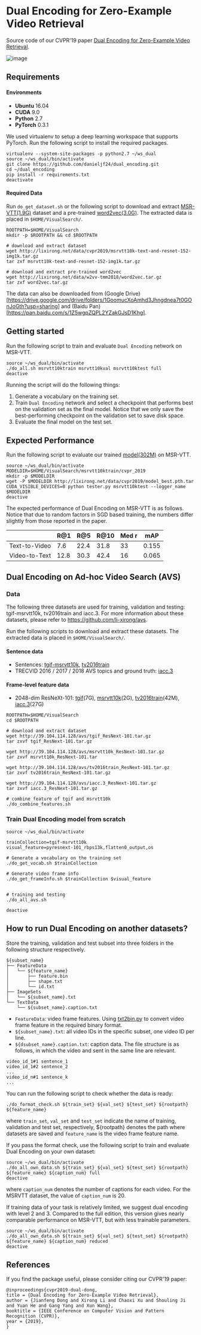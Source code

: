 # Dual Encoding for Zero-Example Video Retrieval
Source code of our CVPR'19  paper [Dual Encoding for Zero-Example Video Retrieval](https://arxiv.org/abs/1809.06181).

![image](dual_encoding.jpg)

## Requirements

#### Environments
* **Ubuntu** 16.04
* **CUDA** 9.0
* **Python** 2.7
* **PyTorch** 0.3.1

We used virtualenv to setup a deep learning workspace that supports PyTorch.
Run the following script to install the required packages.
```shell
virtualenv --system-site-packages -p python2.7 ~/ws_dual
source ~/ws_dual/bin/activate
git clone https://github.com/danieljf24/dual_encoding.git
cd ~/dual_encoding
pip install -r requirements.txt
deactivate
```

#### Required Data
Run `do_get_dataset.sh` or the following script to download and extract [MSR-VTT(1.9G)](http://lixirong.net/data/cvpr2019/msrvtt10k-text-and-resnet-152-img1k.tar.gz) dataset and a pre-trained [word2vec(3.0G)](http://lixirong.net/data/w2vv-tmm2018/word2vec.tar.gz).
The extracted data is placed in `$HOME/VisualSearch/`.
```shell
ROOTPATH=$HOME/VisualSearch
mkdir -p $ROOTPATH && cd $ROOTPATH

# download and extract dataset
wget http://lixirong.net/data/cvpr2019/msrvtt10k-text-and-resnet-152-img1k.tar.gz
tar zxf msrvtt10k-text-and-resnet-152-img1k.tar.gz

# download and extract pre-trained word2vec
wget http://lixirong.net/data/w2vv-tmm2018/word2vec.tar.gz
tar zxf word2vec.tar.gz
```
The data can also be downloaded from (Google Drive)[https://drive.google.com/drive/folders/1GoomucXoAmhd3Jhngdnea7t0GOnJoGth?usp=sharing] and (Baidu Pan)[https://pan.baidu.com/s/1Z5wgpZQPL2YZakGJsD1Khg].

## Getting started
Run the following script to train and evaluate `Dual Encoding` network on MSR-VTT.
```shell
source ~/ws_dual/bin/activate
./do_all.sh msrvtt10ktrain msrvtt10kval msrvtt10ktest full
deactive
```
Running the script will do the following things:
1. Generate a vocabulary on the training set.
2. Train `Dual Encoding` network and select a checkpoint that performs best on the validation set as the final model. Notice that we only save the best-performing checkpoint on the validation set to save disk space.
3. Evaluate the final model on the test set.


## Expected Performance
Run the following script to evaluate our trained [model(302M)](http://lixirong.net/data/cvpr2019/model_best.pth.tar)  on MSR-VTT.
```shell
source ~/ws_dual/bin/activate
MODELDIR=$HOME/VisualSearch/msrvtt10ktrain/cvpr_2019
mkdir -p $MODELDIR
wget -P $MODELDIR http://lixirong.net/data/cvpr2019/model_best.pth.tar
CUDA_VISIBLE_DEVICES=0 python tester.py msrvtt10ktest --logger_name $MODELDIR
deactive
```

The expected performance of Dual Encoding on MSR-VTT is as follows. Notice that due to random factors in SGD based training, the numbers differ slightly from those reported in the paper.

|  | R@1 | R@5 | R@10 | Med r |	mAP |
| ------------- | ------------- | ------------- | ------------- |  ------------- | ------------- |
| Text-to-Video | 7.6  | 22.4 | 31.8 | 33 | 0.155 |
| Video-to-Text | 12.8 | 30.3 | 42.4 | 16 | 0.065 |



## Dual Encoding on Ad-hoc Video Search (AVS)

### Data

The following three datasets are used for training, validation and testing: tgif-msrvtt10k, tv2016train and iacc.3. For more information about these datasets, please refer to https://github.com/li-xirong/avs.

Run the following scripts to download and extract these datasets. The extracted data is placed in `$HOME/VisualSearch/`.

#### Sentence data
* Sentences: [tgif-msrvtt10k](http://lixirong.net/data/mm2019/tgif-msrvtt10k-sent.tar.gz), [tv2016train](http://lixirong.net/data/mm2019/tv2016train-sent.tar.gz)
* TRECVID 2016 / 2017 / 2018 AVS topics and ground truth:  [iacc.3](http://lixirong.net/data/mm2019/iacc.3-avs-topics.tar.gz)

#### Frame-level feature data
* 2048-dim ResNeXt-101: [tgif](http://39.104.114.128/avs/tgif_ResNext-101.tar.gz)(7G), [msrvtt10k](http://39.104.114.128/avs/msrvtt10k_ResNext-101.tar.gz)(2G), [tv2016train](http://39.104.114.128/avs/tv2016train_ResNext-101.tar.gz)(42M), [iacc.3](http://39.104.114.128/avs/iacc.3_ResNext-101.tar.gz)(27G)

```shell
ROOTPATH=$HOME/VisualSearch
cd $ROOTPATH

# download and extract dataset
wget http://39.104.114.128/avs/tgif_ResNext-101.tar.gz
tar zxvf tgif_ResNext-101.tar.gz

wget http://39.104.114.128/avs/msrvtt10k_ResNext-101.tar.gz
tar zxvf msrvtt10k_ResNext-101.tar

wget http://39.104.114.128/avs/tv2016train_ResNext-101.tar.gz
tar zxvf tv2016train_ResNext-101.tar.gz

wget http://39.104.114.128/avs/iacc.3_ResNext-101.tar.gz
tar zxvf iacc.3_ResNext-101.tar.gz

# combine feature of tgif and msrvtt10k
./do_combine_features.sh

```

### Train Dual Encoding model from scratch

```shell
source ~/ws_dual/bin/activate

trainCollection=tgif-msrvtt10k
visual_feature=pyresnext-101_rbps13k,flatten0_output,os

# Generate a vocabulary on the training set
./do_get_vocab.sh $trainCollection

# Generate video frame info
./do_get_frameInfo.sh $trainCollection $visual_feature


# training and testing
./do_all_avs.sh 

deactive
```

## How to run Dual Encoding on another datasets?

Store the training, validation and test subset into three folders in the following structure respectively.
```shell
${subset_name}
├── FeatureData
│   └── ${feature_name}
│       ├── feature.bin
│       ├── shape.txt
│       └── id.txt
├── ImageSets
│   └── ${subset_name}.txt
└── TextData
    └── ${subset_name}.caption.txt

```

* `FeatureData`: video frame features. Using [txt2bin.py](https://github.com/danieljf24/simpleknn/blob/master/txt2bin.py) to convert video frame feature in the required binary format.
* `${subset_name}.txt`: all video IDs in the specific subset, one video ID per line.
* `${dsubset_name}.caption.txt`: caption data. The file structure is as follows, in which the video and sent in the same line are relevant.
```
video_id_1#1 sentence_1
video_id_1#2 sentence_2
...
video_id_n#1 sentence_k
...
```

You can run the following script to check whether the data is ready:
```shell
./do_format_check.sh ${train_set} ${val_set} ${test_set} ${rootpath} ${feature_name}
```
where `train_set`, `val_set` and `test_set` indicate the name of training, validation and test set, respectively, ${rootpath} denotes the path where datasets are saved and `feature_name` is the video frame feature name.


If you pass the format check, use the following script to train and evaluate Dual Encoding on your own dataset:
```shell
source ~/ws_dual/bin/activate
./do_all_own_data.sh ${train_set} ${val_set} ${test_set} ${rootpath} ${feature_name} ${caption_num} full
deactive
```
where `caption_num` denotes the number of captions for each video. For the MSRVTT dataset, the value of `caption_num` is 20. 

If training data of your task is relatively limited, we suggest dual encoding with level 2 and 3. Compared to the full edition, this version gives nearly comparable performance on MSR-VTT, but with less trainable parameters.
```shell
source ~/ws_dual/bin/activate
./do_all_own_data.sh ${train_set} ${val_set} ${test_set} ${rootpath} ${feature_name} ${caption_num} reduced
deactive
```


## References
If you find the package useful, please consider citing our CVPR'19 paper:
```
@inproceedings{cvpr2019-dual-dong,
title = {Dual Encoding for Zero-Example Video Retrieval},
author = {Jianfeng Dong and Xirong Li and Chaoxi Xu and Shouling Ji and Yuan He and Gang Yang and Xun Wang},
booktitle = {IEEE Conference on Computer Vision and Pattern Recognition (CVPR)},
year = {2019},
}
```
